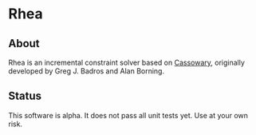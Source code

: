 Rhea
====

About
-----
Rhea is an incremental constraint solver based on 
[Cassowary](http://www.cs.washington.edu/research/constraints/cassowary), 
originally developed by Greg J. Badros and Alan Borning.

Status
------
This software is alpha. It does not pass all unit tests yet. Use at your
own risk.

